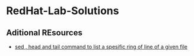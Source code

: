 # RedHat-Lab-Solutions


## Aditional REsources


- [sed , head and tail command to list a spesific ring of line of a given file](https://linuxhandbook.com/display-specific-lines/)
